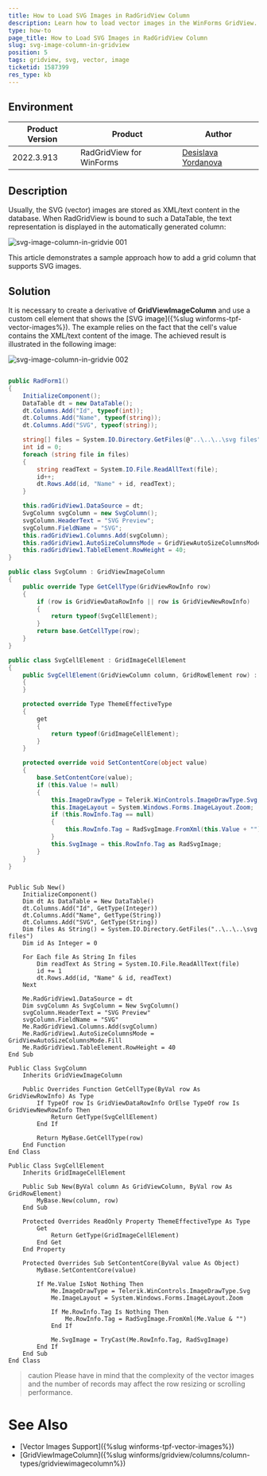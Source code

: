 ```yaml
---
title: How to Load SVG Images in RadGridView Column
description: Learn how to load vector images in the WinForms GridView. 
type: how-to
page_title: How to Load SVG Images in RadGridView Column
slug: svg-image-column-in-gridview
position: 5
tags: gridview, svg, vector, image
ticketid: 1587399
res_type: kb
---
```



## Environment
|Product Version|Product|Author|
|----|----|----|
|2022.3.913|RadGridView for WinForms|[Desislava Yordanova](https://www.telerik.com/blogs/author/desislava-yordanova)|

## Description

Usually, the SVG (vector) images are stored as XML/text content in the database. When RadGridView is bound to such a DataTable, the text representation is displayed in the automatically generated column:

![svg-image-column-in-gridvie 001](images/svg-image-column-in-gridvie001.png) 
 
This article demonstrates a sample approach how to add a grid column that supports SVG images. 

## Solution

It is necessary to create a derivative of **GridViewImageColumn** and use a custom cell element that shows the [SVG image]({%slug winforms-tpf-vector-images%}). The example relies on the fact that the cell's value contains the XML/text content of the image. The achieved result is illustrated in the following image:
 
![svg-image-column-in-gridvie 002](images/svg-image-column-in-gridvie002.png) 


````C#

public RadForm1()
{
    InitializeComponent();
    DataTable dt = new DataTable();
    dt.Columns.Add("Id", typeof(int));
    dt.Columns.Add("Name", typeof(string));
    dt.Columns.Add("SVG", typeof(string));

    string[] files = System.IO.Directory.GetFiles(@"..\..\..\svg files");
    int id = 0;
    foreach (string file in files)
    {
        string readText = System.IO.File.ReadAllText(file);
        id++;
        dt.Rows.Add(id, "Name" + id, readText);
    }

    this.radGridView1.DataSource = dt;
    SvgColumn svgColumn = new SvgColumn();
    svgColumn.HeaderText = "SVG Preview";
    svgColumn.FieldName = "SVG";
    this.radGridView1.Columns.Add(svgColumn);
    this.radGridView1.AutoSizeColumnsMode = GridViewAutoSizeColumnsMode.Fill;
    this.radGridView1.TableElement.RowHeight = 40;
}

public class SvgColumn : GridViewImageColumn
{
    public override Type GetCellType(GridViewRowInfo row)
    {
        if (row is GridViewDataRowInfo || row is GridViewNewRowInfo)
        {
            return typeof(SvgCellElement);
        }
        return base.GetCellType(row);
    }
}

public class SvgCellElement : GridImageCellElement
{ 
    public SvgCellElement(GridViewColumn column, GridRowElement row) : base(column, row)
    {
    }

    protected override Type ThemeEffectiveType     
    { 
        get    
        { 
            return typeof(GridImageCellElement);     
        }
    }

    protected override void SetContentCore(object value)
    {
        base.SetContentCore(value);
        if (this.Value != null)
        {
            this.ImageDrawType = Telerik.WinControls.ImageDrawType.Svg;
            this.ImageLayout = System.Windows.Forms.ImageLayout.Zoom;
            if (this.RowInfo.Tag == null)
            {
                this.RowInfo.Tag = RadSvgImage.FromXml(this.Value + "");
            }
            this.SvgImage = this.RowInfo.Tag as RadSvgImage;
        }
    }
}

````
````VB.NET

Public Sub New()
    InitializeComponent()
    Dim dt As DataTable = New DataTable()
    dt.Columns.Add("Id", GetType(Integer))
    dt.Columns.Add("Name", GetType(String))
    dt.Columns.Add("SVG", GetType(String))
    Dim files As String() = System.IO.Directory.GetFiles("..\..\..\svg files")
    Dim id As Integer = 0

    For Each file As String In files
        Dim readText As String = System.IO.File.ReadAllText(file)
        id += 1
        dt.Rows.Add(id, "Name" & id, readText)
    Next

    Me.RadGridView1.DataSource = dt
    Dim svgColumn As SvgColumn = New SvgColumn()
    svgColumn.HeaderText = "SVG Preview"
    svgColumn.FieldName = "SVG"
    Me.RadGridView1.Columns.Add(svgColumn)
    Me.RadGridView1.AutoSizeColumnsMode = GridViewAutoSizeColumnsMode.Fill
    Me.RadGridView1.TableElement.RowHeight = 40
End Sub

Public Class SvgColumn
    Inherits GridViewImageColumn

    Public Overrides Function GetCellType(ByVal row As GridViewRowInfo) As Type
        If TypeOf row Is GridViewDataRowInfo OrElse TypeOf row Is GridViewNewRowInfo Then
            Return GetType(SvgCellElement)
        End If

        Return MyBase.GetCellType(row)
    End Function
End Class

Public Class SvgCellElement
    Inherits GridImageCellElement

    Public Sub New(ByVal column As GridViewColumn, ByVal row As GridRowElement)
        MyBase.New(column, row)
    End Sub

    Protected Overrides ReadOnly Property ThemeEffectiveType As Type
        Get
            Return GetType(GridImageCellElement)
        End Get
    End Property

    Protected Overrides Sub SetContentCore(ByVal value As Object)
        MyBase.SetContentCore(value)

        If Me.Value IsNot Nothing Then
            Me.ImageDrawType = Telerik.WinControls.ImageDrawType.Svg
            Me.ImageLayout = System.Windows.Forms.ImageLayout.Zoom

            If Me.RowInfo.Tag Is Nothing Then
                Me.RowInfo.Tag = RadSvgImage.FromXml(Me.Value & "")
            End If

            Me.SvgImage = TryCast(Me.RowInfo.Tag, RadSvgImage)
        End If
    End Sub
End Class

````

>caution Please have in mind that the complexity of the vector images and the number of records may affect the row resizing or scrolling performance. 

# See Also

* [Vector Images Support]({%slug winforms-tpf-vector-images%})
* [GridViewImageColumn]({%slug winforms/gridview/columns/column-types/gridviewimagecolumn%})



 
